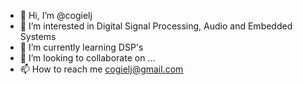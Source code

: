 - 👋 Hi, I’m @cogielj
- 👀 I’m interested in Digital Signal Processing, Audio and Embedded Systems
- 🌱 I’m currently learning DSP's
- 💞️ I’m looking to collaborate on ...
- 📫 How to reach me cogielj@gmail.com

<!---
cogielj/cogielj is a ✨ special ✨ repository because its `README.md` (this file) appears on your GitHub profile.
You can click the Preview link to take a look at your changes.
--->
